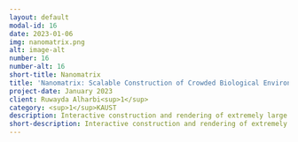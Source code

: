 ```yaml
---
layout: default
modal-id: 16
date: 2023-01-06
img: nanomatrix.png
alt: image-alt
number: 16
number-alt: 16
short-title: Nanomatrix
title: 'Nanomatrix: Scalable Construction of Crowded Biological Environments'
project-date: January 2023
client: Ruwayda Alharbi<sup>1</sup>
category: <sup>1</sup>KAUST
description: Interactive construction and rendering of extremely large molecular scenes in atomistic detail.
short-description: Interactive construction and rendering of extremely large molecular scenes in atomistic detail.
---
```

